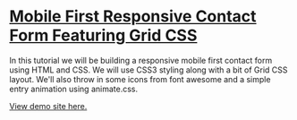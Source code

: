 # [Mobile First Responsive Contact Form Featuring Grid CSS](https://www.youtube.com/watch?v=Sb5qOa3R4hY)

In this tutorial we will be building a responsive mobile first contact form using HTML and CSS. We will use CSS3 styling along with a bit of Grid CSS layout. We'll also throw in some icons from font awesome and a simple entry animation using animate.css.

[View demo site here.](https://webdevtuts.github.io/mobile_responsive_form_css_grid/)
